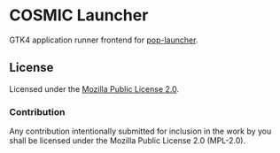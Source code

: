 # COSMIC Launcher

GTK4 application runner frontend for [pop-launcher](https://github.com/pop-os/launcher).

## License

Licensed under the [Mozilla Public License 2.0](https://choosealicense.com/licenses/mpl-2.0/).

### Contribution

Any contribution intentionally submitted for inclusion in the work by you shall be licensed under the Mozilla Public License 2.0 (MPL-2.0).